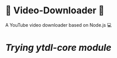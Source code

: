 # :grimacing: Video-Downloader :grimacing:
A YouTube video downloader based on Node.js :computer:

# *Trying ytdl-core module*
